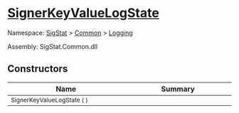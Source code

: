 # [SignerKeyValueLogState](./SignerKeyValueLogState.md)

Namespace: [SigStat](../../) > [Common](./../README.md) > [Logging](./README.md)

Assembly: SigStat.Common.dll


## Constructors

| Name<div><a href="#"><img width=400></a></div> | Summary<div><a href="#"><img width=475></a></div> | 
| --- | --- | 
| <sub>SignerKeyValueLogState (  )</sub> | <sub></sub> | 


